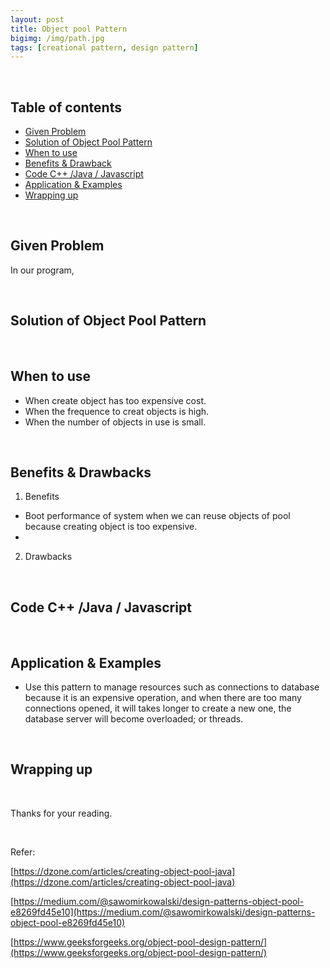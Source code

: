 ```yaml
---
layout: post
title: Object pool Pattern
bigimg: /img/path.jpg
tags: [creational pattern, design pattern]
---
```


<br>

## Table of contents
- [Given Problem](#given-problem)
- [Solution of Object Pool Pattern](#solution-of-object-pool-pattern)
- [When to use](#when-to-use)
- [Benefits & Drawback](#benefits-&-drawback)
- [Code C++ /Java / Javascript](#code-c++-java-javascript)
- [Application & Examples](#application-&-examples)
- [Wrapping up](#wrapping-up)


<br>

## Given Problem
In our program, 


<br>

## Solution of Object Pool Pattern



<br>

## When to use
- When create object has too expensive cost.
- When the frequence to creat objects is high.
- When the number of objects in use is small.


<br>

## Benefits & Drawbacks
1. Benefits
- Boot performance of system when we can reuse objects of pool because creating object is too expensive.
- 




2. Drawbacks





<br>

## Code C++ /Java / Javascript



<br>

## Application & Examples
- Use this pattern to manage resources such as connections to database because it is an expensive operation, and when there are too many connections opened, it will takes longer to create a new one, the database server will become overloaded; or threads.


<br>

## Wrapping up





<br>

Thanks for your reading.

<br>

Refer: 

[https://dzone.com/articles/creating-object-pool-java](https://dzone.com/articles/creating-object-pool-java)

[https://medium.com/@sawomirkowalski/design-patterns-object-pool-e8269fd45e10](https://medium.com/@sawomirkowalski/design-patterns-object-pool-e8269fd45e10)

[https://www.geeksforgeeks.org/object-pool-design-pattern/](https://www.geeksforgeeks.org/object-pool-design-pattern/)

